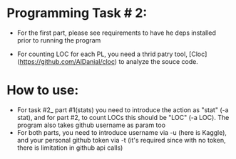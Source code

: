 # Programming Task \# 2:
* For the first part, please see requirements to have he deps installed prior to running the program

* For counting LOC for each PL, you need a thrid patry tool, [Cloc] (https://github.com/AlDanial/cloc) to analyze the souce code.

# How to use:
* For task #2_ part #1(stats) you need to introduce the action as "stat" (-a stat), and for part #2, to count LOCs this should be "LOC" (-a LOC). The program also takes github username as param too
* For both parts, you need to introduce username via -u (here is Kaggle), and your personal github token via -t (it's required since with no token, there is limitation in github api calls)
